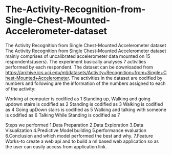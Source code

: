 # The-Activity-Recognition-from-Single-Chest-Mounted-Accelerometer-dataset
The Activity Recognition from Single Chest-Mounted Accelerometer dataset
The Activity Recognition from Single Chest-Mounted Accelerometer dataset mainly comprises of uncalibrated accelerometer data mounted on 15 respondents(users). The experiment basically analyses 7 activities performed by each respondent. The dataset can be downloaded from https://archive.ics.uci.edu/ml/datasets/Activity+Recognition+from+Single+Chest-Mounted+Accelerometer. The activities in the dataset are codified by numbers and following are the information of the numbers assigned to each of the activity:

Working at computer is codified as 1
Standing up, Walking and going updown stairs is codified as 2
Standing is codified as 3
Walking is codified as 4
Going upDown stairs is codified as 5
Walking and talking with someone is codified as 6
Talking While Standing is codified as 7

Steps we performed
1.Data Preparation
2.Data Exploration
3.Data Visualization
4.Predictive Model building
5.performance evaluation
6.Conclusion and which model performed the best and why.
7.Feature Works-to create a web api and to build a ml based web application so as the user can easily access from application link.
